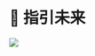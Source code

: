 # 🔭 指引未来

![](https://visitor-badge.laobi.icu/badge?page\_id=sjhfx.linji\&left\_text=PageViews\&right\_color=%2300589F)
